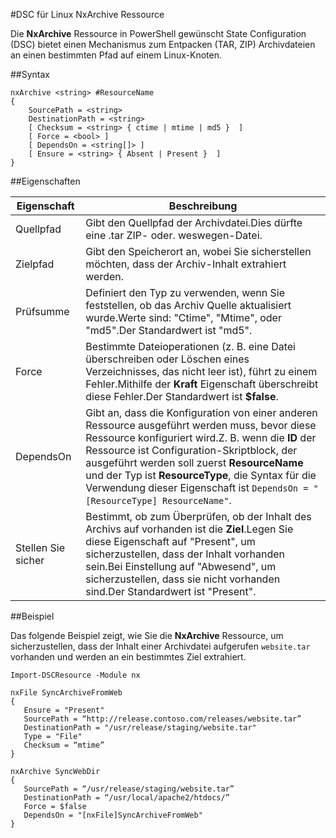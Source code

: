 #DSC für Linux NxArchive Ressource

Die **NxArchive** Ressource in PowerShell gewünscht State Configuration (DSC) bietet einen Mechanismus zum Entpacken (TAR, ZIP) Archivdateien an einen bestimmten Pfad auf einem Linux-Knoten.

##Syntax

```
nxArchive <string> #ResourceName
{
    SourcePath = <string>
    DestinationPath = <string>
    [ Checksum = <string> { ctime | mtime | md5 }  ]
    [ Force = <bool> ]
    [ DependsOn = <string[]> ]
    [ Ensure = <string> { Absent | Present }  ]
}
```

##Eigenschaften

| Eigenschaft| Beschreibung|
|---|---|
| Quellpfad| Gibt den Quellpfad der Archivdatei.Dies dürfte eine .tar ZIP- oder. weswegen-Datei.|
| Zielpfad| Gibt den Speicherort an, wobei Sie sicherstellen möchten, dass der Archiv-Inhalt extrahiert werden.|
| Prüfsumme| Definiert den Typ zu verwenden, wenn Sie feststellen, ob das Archiv Quelle aktualisiert wurde.Werte sind: "Ctime", "Mtime", oder "md5".Der Standardwert ist "md5".|
| Force| Bestimmte Dateioperationen (z. B. eine Datei überschreiben oder Löschen eines Verzeichnisses, das nicht leer ist), führt zu einem Fehler.Mithilfe der **Kraft** Eigenschaft überschreibt diese Fehler.Der Standardwert ist **$false**.|
| DependsOn| Gibt an, dass die Konfiguration von einer anderen Ressource ausgeführt werden muss, bevor diese Ressource konfiguriert wird.Z. B. wenn die **ID** der Ressource ist Configuration-Skriptblock, der ausgeführt werden soll zuerst **ResourceName** und der Typ ist **ResourceType**, die Syntax für die Verwendung dieser Eigenschaft ist `DependsOn = "[ResourceType] ResourceName"`.|
| Stellen Sie sicher| Bestimmt, ob zum Überprüfen, ob der Inhalt des Archivs auf vorhanden ist die **Ziel**.Legen Sie diese Eigenschaft auf "Present", um sicherzustellen, dass der Inhalt vorhanden sein.Bei Einstellung auf "Abwesend", um sicherzustellen, dass sie nicht vorhanden sind.Der Standardwert ist "Present".|

##Beispiel

Das folgende Beispiel zeigt, wie Sie die **NxArchive** Ressource, um sicherzustellen, dass der Inhalt einer Archivdatei aufgerufen `website.tar` vorhanden und werden an ein bestimmtes Ziel extrahiert.

```
Import-DSCResource -Module nx 

nxFile SyncArchiveFromWeb
{
   Ensure = "Present"
   SourcePath = “http://release.contoso.com/releases/website.tar”
   DestinationPath = "/usr/release/staging/website.tar"
   Type = "File"
   Checksum = “mtime”
}

nxArchive SyncWebDir
{
   SourcePath = “/usr/release/staging/website.tar”
   DestinationPath = “/usr/local/apache2/htdocs/”
   Force = $false
   DependsOn = "[nxFile]SyncArchiveFromWeb"
} 
```





